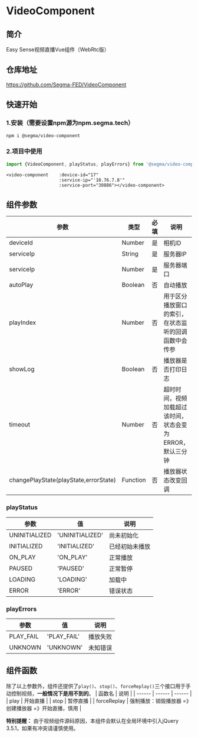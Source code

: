 # VideoComponent
## 简介
Easy Sense视频直播Vue组件（WebRtc版）

## 仓库地址
https://github.com/Segma-FED/VideoComponent

## 快速开始
### 1.安装（需要设置npm源为npm.segma.tech）
```shell script
npm i @segma/video-component
```

### 2.项目中使用
```javascript
import {VideoComponent, playStatus, playErrors} from '@segma/video-component';
```

```vue
<video-component    :device-id="17"
                    :service-ip="'10.76.7.8'"
                    :service-port="30886"></video-component>
```

## 组件参数
| 参数 | 类型 | 必填 | 说明 | 默认值 |  
| ------ | ------ | ------ | ----- | ----- |
| deviceId | Number | 是| 相机ID  | |
| serviceIp | String | 是| 服务器IP | |
| serviceIp | Number | 是| 服务器端口  | -1 |
| autoPlay | Boolean | 否 | 自动播放  | true |
| playIndex | Number | 否| 用于区分播放窗口的索引，在状态监听的回调函数中会传参 | deviceId |
| showLog | Boolean | 否  | 播放器是否打印日志 | false |
| timeout | Number | 否  | 超时时间，视频加载超过该时间，状态会变为ERROR，默认三分钟 | 3 * 60 |
| changePlayState(playState,errorState) | Function | 否  | 播放器状态改变回调 | |

### playStatus
| 参数 | 值 | 说明 | 
| ------ | ------ | ------ |
| UNINITIALIZED | 'UNINITIALIZED' | 尚未初始化 | 
| INITIALIZED | 'INITIALIZED' | 已经初始未播放 | 
| ON_PLAY | 'ON_PLAY' | 正常播放 | 
| PAUSED | 'PAUSED' | 正常暂停 | 
| LOADING | 'LOADING' | 加载中 | 
| ERROR | 'ERROR' | 错误状态 | 

### playErrors
| 参数 | 值 | 说明 | 
| ------ | ------ | ------ |
| PLAY_FAIL | 'PLAY_FAIL' | 播放失败 | 
| UNKNOWN | 'UNKNOWN' | 未知错误 | 

## 组件函数
除了以上参数外，组件还提供了`play()`、`stop()`、`forceReplay()`三个接口用于手动控制视频，**一般情况下是用不到的**。
| 函数名 | 说明 |
| ------ | ------ | ------ |
| play | 开始直播 |
| stop | 暂停直播 |
| forceReplay | 强制播放：销毁播放器 =》创建播放器 =》开始直播，慎用 |

**特别提醒：** 由于视频组件源码原因，本组件会默认在全局环境中引入jQuery 3.5.1，如果有冲突请谨慎使用。

